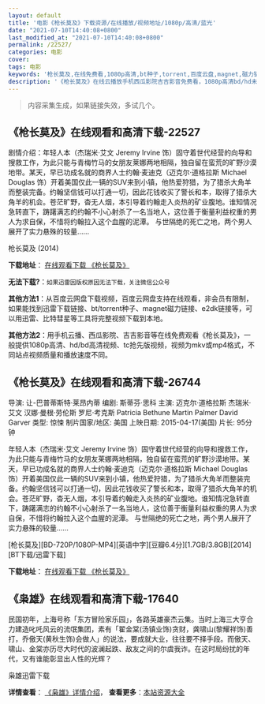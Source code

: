 ```yaml
---
layout: default
title: '电影《枪长莫及》下载资源/在线播放/视频地址/1080p/高清/蓝光'
date: "2021-07-10T14:40:08+0800"
last_modified_at: "2021-07-10T14:40:08+0800"
permalink: /22527/
categories: 电影
cover:
tags: 电影
keywords: '枪长莫及,在线免费看,1080p高清,bt种子,torrent,百度云盘,magnet,磁力链,迅雷下载资源'
description: '《枪长莫及》在线云播放手机西瓜影院吉吉影音免费看，1080p高清bd/hd未删减完整版和tc抢先枪版，mkv/mp4格式，附带bt/torrent种子、magnet/磁力链、百度云盘、网盘资源迅雷下载链接'
---
```


>内容采集生成，如果链接失效，多试几个。


## 《枪长莫及》在线观看和高清下载-22527

剧情介绍：年轻人本（杰瑞米·艾文 Jeremy Irvine 饰）固守着世代经营的向导和搜救工作，为此只能与青梅竹马的女朋友莱娜两地相隔，独自留在蛮荒的旷野沙漠地带。某天，早已功成名就的商界人士约翰·麦迪克（迈克尔·道格拉斯 Michael Douglas 饰）开着美国仅此一辆的SUV来到小镇，他热爱狩猎，为了猎杀大角羊而整装完备。约翰坚信钱可以打通一切，因此花钱收买了警长和本，取得了猎杀大角羊的机会。苍茫旷野，杳无人烟，本引导着约翰走入炎热的矿业腹地。谁知情况急转直下，踌躇满志的约翰不小心射杀了一名当地人，这位善于衡量利益权重的男人为求自保，不惜将约翰拉入这个血腥的泥潭。   与世隔绝的死亡之地，两个男人展开了实力悬殊的较量……


枪长莫及 (2014)

**下载地址**： [在线观看下载 《枪长莫及》](https://www.btbtdy.me/btdy/dy421.html) 


**无法下载?**：`如果迅雷因版权原因无法下载，关注微信公众号 `

**其他方法1**：从百度云网盘下载视频，百度云网盘支持在线观看，非会员有限制，如果能找到迅雷下载链接、bt/torrent种子、magnet磁力链接、e2dk链接等，可以用迅雷、比特彗星等工具将完整视频下载到本地。

**其他方法2**：用手机云播、西瓜影院、吉吉影音等在线免费观看《枪长莫及》，一般提供1080p高清、hd/bd高清视频、tc抢先版视频，视频为mkv或mp4格式，不同站点视频质量和播放速度不同。


## 《枪长莫及》在线观看和高清下载-26744

导演: 让-巴普蒂斯特·莱昂内蒂 编剧: 斯蒂芬·思科 主演: 迈克尔·道格拉斯 杰瑞米·艾文 汉娜·曼根·劳伦斯 罗尼·考克斯 Patricia Bethune Martin Palmer David Garver 类型: 惊悚 制片国家/地区: 美国 上映日期: 2015-04-17(美国) 片长: 95分钟

年轻人本（杰瑞米·艾文 Jeremy Irvine 饰）固守着世代经营的向导和搜救工作，为此只能与青梅竹马的女朋友莱娜两地相隔，独自留在蛮荒的旷野沙漠地带。某天，早已功成名就的商界人士约翰·麦迪克（迈克尔·道格拉斯 Michael Douglas 饰）开着美国仅此一辆的SUV来到小镇，他热爱狩猎，为了猎杀大角羊而整装完备。约翰坚信钱可以打通一切，因此花钱收买了警长和本，取得了猎杀大角羊的机会。苍茫旷野，杳无人烟，本引导着约翰走入炎热的矿业腹地。谁知情况急转直下，踌躇满志的约翰不小心射杀了一名当地人，这位善于衡量利益权重的男人为求自保，不惜将约翰拉入这个血腥的泥潭。 与世隔绝的死亡之地，两个男人展开了实力悬殊的较量……


[枪长莫及][BD-720P/1080P-MP4][英语中字][豆瓣6.4分][1.7GB/3.8GB][2014][BT下载/迅雷下载]

**下载地址**： [在线观看下载 《枪长莫及》](https://www.btdx8.com/torrent/beyond_the_reach_2014.html) 


## 《枭雄》在线观看和高清下载-17640

民国初年，上海号称「东方冒险家乐园」，各路英雄豪杰云集。当时上海三大亨合力建造叱吒风云的流氓集团，素有「翟金棠(汤镇业饰)贪财，龚啸山(黎耀祥饰)善打，乔傲天(黄秋生饰)会做人」的说法，要成就大业，往往要不择手段。而傲天、啸山、金棠亦历尽大时代的波澜起跌、敌友之间的尔虞我诈。在这时局纷扰的年代，又有谁能彰显出人性的光辉？<br />


枭雄迅雷下载

**详情查看**： [《枭雄》详情介绍](/movie/17640/)， **查看更多**：[本站资源大全](/movie/t/all/)

